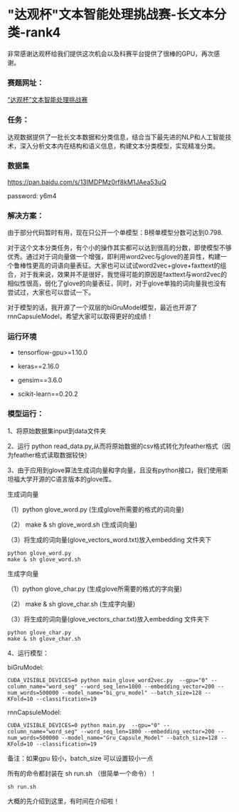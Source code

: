 
# "达观杯"文本智能处理挑战赛-长文本分类-rank4

非常感谢达观杯给我们提供这次机会以及科赛平台提供了很棒的GPU，再次感谢。


### 赛题网址：

[“达观杯”文本智能处理挑战赛](http://www.dcjingsai.com/common/cmpt/%E2%80%9C%E8%BE%BE%E8%A7%82%E6%9D%AF%E2%80%9D%E6%96%87%E6%9C%AC%E6%99%BA%E8%83%BD%E5%A4%84%E7%90%86%E6%8C%91%E6%88%98%E8%B5%9B_%E7%AB%9E%E8%B5%9B%E4%BF%A1%E6%81%AF.html)

### 任务：

达观数据提供了一批长文本数据和分类信息，结合当下最先进的NLP和人工智能技术，深入分析文本内在结构和语义信息，构建文本分类模型，实现精准分类。

### 数据集
https://pan.baidu.com/s/13IMDPMz0rf8kM1JAea53uQ

password: y6m4

### 解决方案：

由于部分代码暂时有用，现在只公开一个单模型：B榜单模型分数可达到0.798.

对于这个文本分类任务，有个小的操作其实都可以达到很高的分数，即使模型不够优秀。通过对于词向量做一个增强，即利用word2vec与glove的差异性，构建一个鲁棒性更高的词语向量表征。大家也可以试试word2vec+glove+faxttext的组合，对于我来说，效果并不是很好，我觉得可能的原因是faxttext与word2vec的相似性很高，弱化了glove的向量表征，同时，对于glove单独的词向量我也没有尝试过，大家也可以尝试一下。

对于模型的话，我开源了一个双层的biGruModel模型，最近也开源了rnnCapsuleModel，希望大家可以取得更好的成绩！



### 运行环境

- tensorflow-gpu>=1.10.0

- keras==2.16.0

- gensim==3.6.0

- scikit-learn==0.20.2 


### 模型运行：

1、将原始数据集input到data文件夹

2、运行 python read_data.py,从而将原始数据的csv格式转化为feather格式（因为feather格式读取数据较快）

3、由于应用到glove算法生成词向量和字向量，且没有python接口，我们使用斯坦福大学开源的C语言版本的glove库。

   生成词向量
   
  （1）python glove_word.py (生成glove所需要的格式的词向量)
  
  （2） make & sh glove_word.sh (生成词向量)
  
  （3）将生成的词向量(glove_vectors_word.txt)放入embedding 文件夹下
  ```shell
  python glove_word.py
  make & sh glove_word.sh
  ```
  
   生成字向量
     
  （1）python glove_char.py (生成glove所需要的格式的字向量)
  
  （2） make & sh glove_char.sh (生成字向量)
  
  （3）将生成的词向量(glove_vectors_char.txt)放入embedding 文件夹下
  
  ``` shell
  python glove_char.py
  make & sh glove_char.sh
  ```
   
4、运行模型：

biGruModel:
```shell
CUDA_VISIBLE_DEVICES=0 python main_glove_word2vec.py  --gpu="0" --column_name="word_seg" --word_seq_len=1800 --embedding_vector=200 --num_words=500000 --model_name="bi_gru_model" --batch_size=128 --KFold=10 --classification=19
```

rnnCapsuleModel:
```shell
CUDA_VISIBLE_DEVICES=0 python main.py  --gpu="0" --column_name="word_seg" --word_seq_len=1800 --embedding_vector=200 --num_words=500000 --model_name="Gru_Capsule_Model" --batch_size=128 --KFold=10 --classification=19
```


备注：如果gpu 较小，batch_size 可以设置较小一点
  


所有的命令都封装在 sh run.sh （很简单一个命令）！
```shell
sh run.sh
```

大概的先介绍到这里，有时间在介绍啦！

